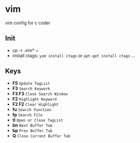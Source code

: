 # vim
vim config for c coder

## Init
* cp -r .vim* ~
* install ctags: `yum install ctags` or `apt-get install ctags` ...

## Keys
* **F5** `Update TagList`
* **F3** `Search Keywork`
* **F3 F3** `Close Search Window`
* **F2** `Highlight Keyword`
* **F2 F2** `Clear Highlight`
* **fu** `Search Function`
* **fp** `Search File`
* **tl** `Open or Close TagList`
* **bn** `Next Buffer Tab`
* **bp** `Prev Buffer Tab`
* **Q** `Close Current Buffer Tab`

